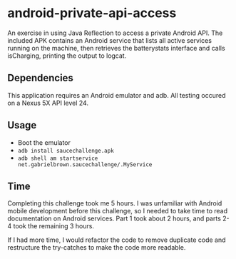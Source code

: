 # android-private-api-access
An exercise in using Java Reflection to access a private Android API. The included APK contains an Android service that lists all active services running on the machine, then retrieves the batterystats interface and calls isCharging, printing the output to logcat.

## Dependencies
This application requires an Android emulator and adb. All testing occured on a Nexus 5X API level 24.

## Usage
* Boot the emulator
* `adb install saucechallenge.apk`
* `adb shell am startservice net.gabrielbrown.saucechallenge/.MyService`

## Time
Completing this challenge took me 5 hours. I was unfamiliar with Android mobile development before this challenge, so I needed to take time to read documentation on Android services. Part 1 took about 2 hours, and parts 2-4 took the remaining 3 hours.

If I had more time, I would refactor the code to remove duplicate code and restructure the try-catches to make the code more readable.
